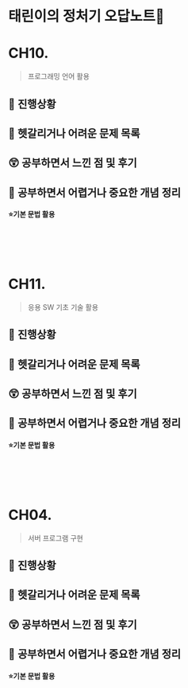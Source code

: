 # 태린이의 정처기 오답노트🧐

# CH10.
> 프로그래밍 언어 활용

## 🐾 진행상황

## 🔮 헷갈리거나 어려운 문제 목록

## 😲 공부하면서 느낀 점 및 후기

## 👻 공부하면서 어렵거나 중요한 개념 정리
#### ⭐기본 문법 활용

<br>
<br>
<br>

# CH11.
> 응용 SW 기초 기술 활용

## 🐾 진행상황

## 🔮 헷갈리거나 어려운 문제 목록

## 😲 공부하면서 느낀 점 및 후기

## 👻 공부하면서 어렵거나 중요한 개념 정리
#### ⭐기본 문법 활용

<br>
<br>
<br>

# CH04.
> 서버 프로그램 구현

## 🐾 진행상황

## 🔮 헷갈리거나 어려운 문제 목록

## 😲 공부하면서 느낀 점 및 후기

## 👻 공부하면서 어렵거나 중요한 개념 정리
#### ⭐기본 문법 활용

<br>
<br>
<br>



